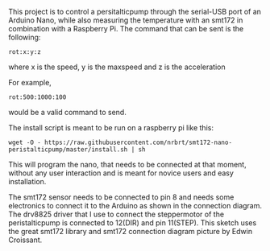 This project is to control a persitalticpump through the serial-USB port of an Arduino Nano, while also measuring the temperature with an smt172 in combination with a Raspberry Pi.
The command that can be sent is the following:

`rot:x:y:z`

where x is the speed, y is the maxspeed and z is the acceleration

For example,

`rot:500:1000:100`

would be a valid command to send.

The install script is meant to be run on a raspberry pi like this:

`wget -O - https://raw.githubusercontent.com/nrbrt/smt172-nano-peristalticpump/master/install.sh | sh`

This will program the nano, that needs to be connected at that moment, without any user interaction and is meant for novice users
and easy installation.

The smt172 sensor needs to be connected to pin 8 and needs some electronics to connect it to the Arduino as shown in the connection diagram.
The drv8825 driver that I use to connect the steppermotor of the peristalticpump is connected to 12(DIR) and pin 11(STEP).
This sketch uses the great smt172 library and smt172 connection diagram picture by Edwin Croissant.
